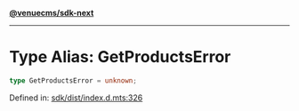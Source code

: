 [**@venuecms/sdk-next**](../Index.md)

***

# Type Alias: GetProductsError

```ts
type GetProductsError = unknown;
```

Defined in: [sdk/dist/index.d.mts:326](https://github.com/venuecms/sdk/blob/6283acc845335a99eac7e210bd07dad1da30061f/packages/sdk/dist/index.d.mts#L326)
